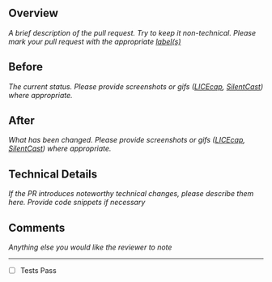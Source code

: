 ## Overview
_A brief description of the pull request. Try to keep it non-technical. Please mark your pull request with the appropriate [label(s)](https://github.com/compucorp/civihr-employee-portal/blob/staging/CONTRIBUTING.md#label-types)_

## Before
_The current status. Please provide screenshots or gifs ([LICEcap](http://www.cockos.com/licecap/), [SilentCast](https://github.com/colinkeenan/silentcast)) where appropriate._

## After
_What has been changed. Please provide screenshots or gifs ([LICEcap](http://www.cockos.com/licecap/), [SilentCast](https://github.com/colinkeenan/silentcast)) where appropriate._

## Technical Details
_If the PR introduces noteworthy technical changes, please describe them here. Provide code snippets if necessary_

## Comments
_Anything else you would like the reviewer to note_

---

- [ ] Tests Pass
